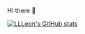 Hi there 👋

[![LLLeon's GitHub stats](https://github-readme-stats.vercel.app/api?username=LLLeon&count_private=true&theme=dark&show_icons=true&include_all_commits=true)](https://github.com/anuraghazra/github-readme-stats)

<!--
**LLLeon/LLLeon** is a ✨ _special_ ✨ repository because its `README.md` (this file) appears on your GitHub profile.

Here are some ideas to get you started:

- 🔭 I’m currently working on ...
- 🌱 I’m currently learning ...
- 👯 I’m looking to collaborate on ...
- 🤔 I’m looking for help with ...
- 💬 Ask me about ...
- 📫 How to reach me: ...
- 😄 Pronouns: ...
- ⚡ Fun fact: ...
-->

